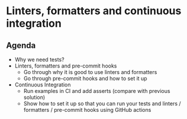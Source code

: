 # Linters, formatters and continuous integration

## Agenda

- Why we need tests?
- Linters, formatters and pre-commit hooks
    - Go through why it is good to use linters and formatters
    - Go through pre-commit hooks and how to set it up
- Continuous Integration
    - Run examples in CI and add asserts (compare with previous solution)
    - Show how to set it up so that you can run your tests and linters / formatters / pre-commit hooks using GitHub actions
